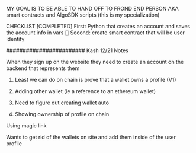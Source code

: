 MY GOAL IS TO BE ABLE TO HAND OFF TO FROND END PERSON AKA smart contracts and AlgoSDK scripts (this is my specialization)

CHECKLIST
[COMPLETED] First: Python that creates an account and saves the account info in vars
[]          Second: create smart contract that will be user identity

######################## Kash 12/21 Notes

When they sign up on the website they need to create an account on the backend that represents them

1. Least we can do on chain is prove that a wallet owns a profile (V1)
2. Adding other wallet (ie a reference to an ethereum wallet)

1. Need to figure out creating wallet auto
2. Showing ownership of profile on chain

Using magic link

Wants to get rid of the wallets on site and add them inside of the user profile